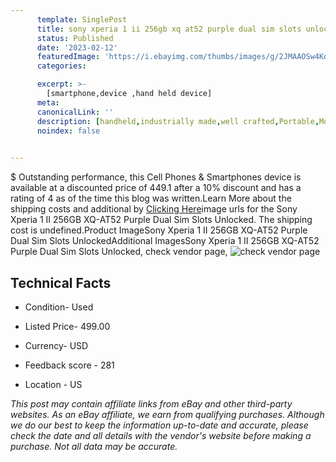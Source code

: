 ```yaml
---
      template: SinglePost
      title: sony xperia 1 ii 256gb xq at52 purple dual sim slots unlocked
      status: Published
      date: '2023-02-12'
      featuredImage: 'https://i.ebayimg.com/thumbs/images/g/2JMAAOSw4KdjaFNr/s-l225.jpg'
      categories: 

      excerpt: >-
        [smartphone,device ,hand held device]
      meta:
      canonicalLink: ''
      description: [handheld,industrially made,well crafted,Portable,Mobile,Compact,Convenient,Lightweight,Maneuverable,Man-portable,Miniature,Carriable,Hand-held,Light,Holdable,Transportable,Mobile device,Pocket-sized,On-the-go,Wireless,Cordless,Compact size,Convenient size, smartphone,device ,hand held device]
      noindex: false

        
---
```

$
    Outstanding performance, this Cell Phones & Smartphones device is available at a discounted price of 449.1 after a 10% discount and has a rating of 4 as of the time this blog was written.Learn More about the shipping costs and additional by [Clicking Here](https://www.ebay.com/itm/255814476600?hash=item3b8fbb2338%3Ag%3A2JMAAOSw4KdjaFNr&mkevt=1&mkcid=1&mkrid=711-53200-19255-0&campid=%253CePNCampaignId%253E&customid=%253CreferenceId%253E&toolid=10049)image urls for the Sony Xperia 1 II 256GB XQ-AT52 Purple Dual Sim Slots Unlocked. The shipping cost is undefined.Product ImageSony Xperia 1 II 256GB XQ-AT52 Purple Dual Sim Slots UnlockedAdditional ImagesSony Xperia 1 II 256GB XQ-AT52 Purple Dual Sim Slots Unlocked, check vendor page, ![check vendor page](https://origin-galleryplus.ebayimg.com/ws/web/255814476600_2_0_1/225x225.jpg,https://origin-galleryplus.ebayimg.com/ws/web/255814476600_3_0_1/225x225.jpg,https://origin-galleryplus.ebayimg.com/ws/web/255814476600_4_0_1/225x225.jpg,https://origin-galleryplus.ebayimg.com/ws/web/255814476600_5_0_1/225x225.jpg,https://origin-galleryplus.ebayimg.com/ws/web/255814476600_6_0_1/225x225.jpg,https://origin-galleryplus.ebayimg.com/ws/web/255814476600_7_0_1/225x225.jpg,https://origin-galleryplus.ebayimg.com/ws/web/255814476600_8_0_1/225x225.jpg)
    
    

 ## Technical Facts 



     
      

 - Condition- Used 


      

 - Listed Price- 499.00 


      

 - Currency- USD 


      

 - Feedback score - 281 


      

 - Location - US 


      
      

 *_This post may contain affiliate links from eBay and other third-party websites. As an eBay affiliate, we earn from qualifying purchases. Although we do our best to keep the information up-to-date and accurate, please check the date and all details with the vendor's website before making a purchase. Not all data may be accurate._*



    
    
    
    
    